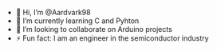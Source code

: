- 👋 Hi, I’m @Aardvark98
- 🌱 I’m currently learning C and Pyhton
- 💞️ I’m looking to collaborate on Arduino projects
- ⚡ Fun fact: I am an engineer in the semiconductor industry

<!---
Aardvark98/Aardvark98 is a ✨ special ✨ repository because its `README.md` (this file) appears on your GitHub profile.
You can click the Preview link to take a look at your changes.
--->
